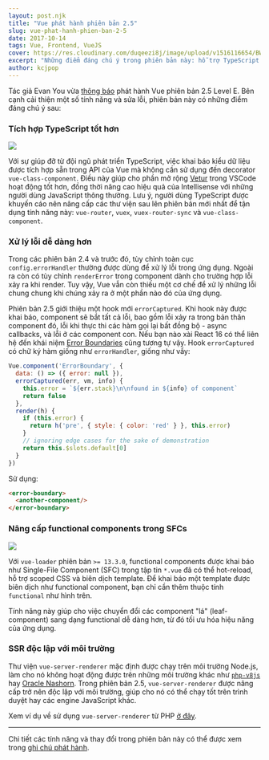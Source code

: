 ```yaml
---
layout: post.njk
title: "Vue phát hành phiên bản 2.5"
slug: vue-phat-hanh-phien-ban-2-5
date: 2017-10-14
tags: Vue, Frontend, VueJS
cover: https://res.cloudinary.com/duqeezi8j/image/upload/v1516116654/BWDA0if_cdo4ib.png
excerpt: "Những điểm đáng chú ý trong phiên bản này: hỗ trợ TypeScript tốt hơn, cải thiện tính năng bắt lỗi, nâng cao hỗ trợ cho functional componets trong các SFCs và hệ thống render phía server (SSR) trở nên độc lập với môi trường."
author: kcjpop
---
```


Tác giả Evan You vừa [thông báo](https://medium.com/the-vue-point/vue-2-5-released-14bd65bf030b) phát hành Vue phiên bản 2.5 Level E. Bên cạnh cải thiện một số tính năng và sửa lỗi, phiên bản này có những điểm đáng chú ý sau:

### Tích hợp TypeScript tốt hơn

![](https://res.cloudinary.com/duqeezi8j/image/upload/v1508054254/1_vB-z-t961mJnd4a6re02Iw_c9lbd9.png)

Với sự giúp đỡ từ đội ngũ phát triển TypeScript, việc khai báo kiểu dữ liệu được tích hợp sẵn trong API của Vue mà không cần sử dụng đến decorator `vue-class-component`. Điều này giúp cho phần mở rộng [Vetur](https://marketplace.visualstudio.com/items?itemName=octref.vetur) trong VSCode hoạt động tốt hơn, đồng thời nâng cao hiệu quả của Intellisense với những người dùng JavaScript thông thường. Lưu ý, người dùng TypeScript được khuyến cáo nên nâng cấp các thư viện sau lên phiên bản mới nhất để tận dụng tính năng này: `vue-router`, `vuex`, `vuex-router-sync` và `vue-class-component`.

### Xử lý lỗi dễ dàng hơn

Trong các phiên bản 2.4 và trước đó, tùy chỉnh toàn cục `config.errorHandler` thường được dùng để xử lý lỗi trong ứng dụng. Ngoài ra còn có tùy chỉnh `renderError` trong component dành cho trường hợp lỗi xảy ra khi render. Tuy vậy, Vue vẫn còn thiếu một cơ chế để xử lý những lỗi chung chung khi chúng xảy ra ở một phần nào đó của ứng dụng.

Phiên bản 2.5 giới thiệu một hook mới `errorCaptured`. Khi hook này được khai báo, component sẽ bắt tất cả lỗi, bao gồm lỗi xảy ra trong bản thân component đó, lỗi khi thực thi các hàm gọi lại bất đồng bộ - async callbacks, và lỗi ở các component con. Nếu bạn nào xài React 16 có thể liên hệ đến khái niệm [Error Boundaries](https://reactjs.org/blog/2017/07/26/error-handling-in-react-16.html#introducing-error-boundaries) cũng tương tự vậy. Hook `errorCaptured` có chữ ký hàm giống như `errorHandler`, giống như vầy:

```javascript
Vue.component('ErrorBoundary', {
  data: () => ({ error: null }),
  errorCaptured(err, vm, info) {
    this.error = `${err.stack}\n\nfound in ${info} of component`
    return false
  },
  render(h) {
    if (this.error) {
      return h('pre', { style: { color: 'red' } }, this.error)
    }
    // ignoring edge cases for the sake of demonstration
    return this.$slots.default[0]
  }
})
```

Sử dụng:

```html
<error-boundary>
  <another-component/>
</error-boundary>
```

### Nâng cấp functional components trong SFCs

![](https://res.cloudinary.com/duqeezi8j/image/upload/v1508055411/1_jg9qGPkPadGBEa-KUPrMpA_lyz7c6.png)

Với `vue-loader` phiên bản `>= 13.3.0`, functional components được khai báo như Single-File Component (SFC) trong tập tin `*.vue` đã có thể hot-reload, hỗ trợ scoped CSS và biên dịch template. Để khai báo một template được biên dịch như functional component, bạn chỉ cần thêm thuộc tính `functional` như hình trên.

Tính năng này giúp cho việc chuyển đổi các component "lá" (leaf-component) sang dạng functional dễ dàng hơn, từ đó tối ưu hóa hiệu năng của ứng dụng.

### SSR độc lập với môi trường

Thư viện `vue-server-renderer` mặc định được chạy trên môi trường Node.js, làm cho nó không hoạt động được trên những môi trường khác như [`php-v8js`](https://github.com/phpv8/v8js) hay [Oracle Nashorn](http://www.oracle.com/technetwork/articles/java/jf14-nashorn-2126515.html). Trong phiên bản 2.5, `vue-server-renderer` được nâng cấp trở nên độc lập với môi trường, giúp cho nó có thể chạy tốt trên trình duyệt hay các engine JavaScript khác.

Xem ví dụ về sử dụng `vue-server-renderer` từ PHP [ở đây](https://gist.github.com/yyx990803/9bdff05e5468a60ced06c29c39114c6b#environment-agnostic-ssr).

<hr/>

Chi tiết các tính năng và thay đổi trong phiên bản này có thể được xem trong [ghi chú phát hành](https://github.com/vuejs/vue/releases/tag/v2.5.0).
